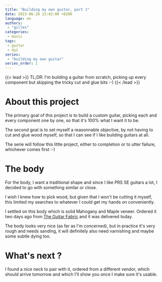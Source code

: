 ```yaml
---
title: "Building my own guitar, part 1"
date: 2023-06-28 13:42:00 +0200
language: en
authors:
 - "gilles"
categories:
 - music
tags:
 - guitar
 - dyi
series:
 - "building my own guitar"
series_order: 1
---
```


{{< lead >}}
    TL;DR:
    I'm building a guitar from scratch,
    picking up every component but skipping the tricky cut and glue bits :-)
{{< /lead >}}

# About this project

The primary goal of this project is to build a custom guitar,
picking each and every component one by one,
so that it's 100% what I want it to be.

The second goal is to set myself a reasonnable objective,
by not having to cut and glue wood myself,
so that I can see if I like building guitars at all.

The serie will follow this little project,
either to completion or to utter failure,
whichever comes first :-)


# The body
For the body,
I want a traditional shape and since I like PRS SE guitars a lot,
I decided to go with something similar or close.

I wish I knew how to pick wood,
but given that I won't be cutting it myself,
this limited my searches to whatever I could get my hands on conveniently.

I settled on this body which is solid Mahogany and Maple veneer.
Ordered it two days ago from [The Guitar Fabric](https://guitarkitfabric.co.uk/guitar-body-prs-spalted-top-7141269523374-en.html) and it was delivered today.

The body looks very nice (as far as I'm concerned),
but in practice it's very rough and needs sanding,
it will definitely also need varnishing and maybe some subtle dying too.


# What's next ?
I found a nice neck to pair with it,
ordered from a different vendor,
which should arrive tomorrow and which I'll show you once I make sure it's usable.


